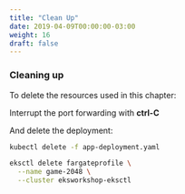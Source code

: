 ```yaml
---
title: "Clean Up"
date: 2019-04-09T00:00:00-03:00
weight: 16
draft: false
---
```


### Cleaning up

To delete the resources used in this chapter:


Interrupt the port forwarding with **ctrl-C**

And delete the deployment:

```bash
kubectl delete -f app-deployment.yaml
```

```bash
eksctl delete fargateprofile \
  --name game-2048 \
  --cluster eksworkshop-eksctl
```
